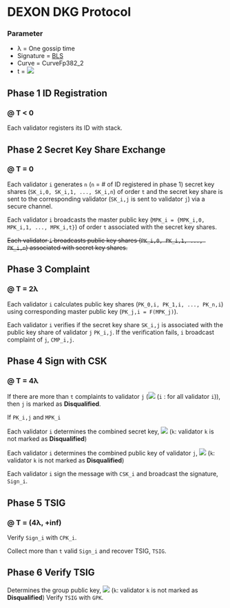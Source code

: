 DEXON DKG Protocol
===========================
### Parameter
* λ = One gossip time
* Signature = [BLS](https://en.wikipedia.org/wiki/Boneh%E2%80%93Lynn%E2%80%93Shacham)
* Curve = CurveFp382_2
* t = <img src="https://latex.codecogs.com/svg.latex?\inline%20\frac{1}{3}n+1" />

Phase 1 ID Registration 
-------
### @ T < 0

Each validator registers its ID with stack.

Phase 2 Secret Key Share Exchange
-------
### @ T = 0
Each validator `i` generates `n` (`n` = # of ID registered in phase 1) secret key shares (`SK_i,0, SK_i,1, ..., SK_i,n`) of order `t` and the secret key share is sent to the corresponding validator (`SK_i,j` is sent to validator `j`) via a secure channel.

Each validator `i` broadcasts the master public key (`MPK_i = {MPK_i,0, MPK_i,1, ..., MPK_i,t}`) of order `t` associated with the secret key shares.

~~Each validator `i` broadcasts public key shares (`PK_i,0, PK_i,1, ..., PK_i,n`) associated with secret key shares.~~

Phase 3 Complaint
-------
### @ T = 2λ
Each validator `i` calculates public key shares (`PK_0,i, PK_1,i, ..., PK_n,i`) using corresponding master public key (`PK_j,i = F(MPK_j)`).

Each validator `i` verifies if the secret key share `SK_i,j` is associated with the public key share of validator `j` `PK_i,j`. If the verification fails, `i` broadcast complaint of `j`, `CMP_i,j`.

Phase 4 Sign with CSK
-------
### @ T = 4λ
If there are more than `t` complaints to validator `j` (<img src="https://latex.codecogs.com/svg.latex?\inline%20\sum_{i}%20CMP_{i,j}%20>%20t" /> (`i` : for all validator `i`)), then `j` is marked as **Disqualified**.

If `PK_i,j` and `MPK_i`

Each validator `i` determines the combined secret key, <img src="https://latex.codecogs.com/svg.latex?\inline%20CSK_{i}%20=%20\sum_{k}%20SK_{k,i}" /> (`k`: validator `k` is not marked as **Disqualified**)

Each validator `i` determines the combined public key of validator `j`, <img src="https://latex.codecogs.com/svg.latex?\inline%20CPK_{j}%20=%20\sum_{k}%20PK_{k,j}" /> (`k`: validator `k` is not marked as **Disqualified**)

Each validator `i` sign the message with `CSK_i` and broadcast the signature, `Sign_i`.

Phase 5 TSIG
-------
### @ T = (4λ, +inf)
Verify `Sign_i` with `CPK_i`.

Collect more than `t` valid `Sign_i` and recover TSIG, `TSIG`.

Phase 6 Verify TSIG
-------
Determines the group public key, <img src="https://latex.codecogs.com/svg.latex?\inline%20GPK%20=%20\sum_{k}%20MPK_{k,0}" /> (`k`: validator `k` is not marked as **Disqualified**)
Verify `TSIG` with `GPK`.